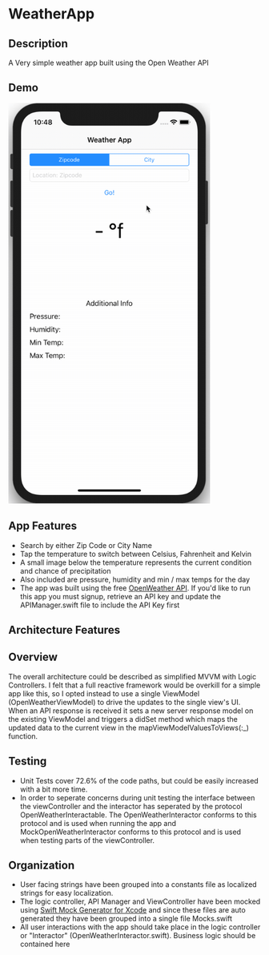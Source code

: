 # WeatherApp

## Description

A Very simple weather app built using the Open Weather API

## Demo

<img src="https://github.com/normand1/WeatherApp/blob/master/ReadmeAssets/WeatherAppDemo.gif" alt="drawing" height="800"/>

## App Features

- Search by either Zip Code or City Name
- Tap the temperature to switch between Celsius, Fahrenheit and Kelvin
- A small image below the temperature represents the current condition and chance of precipitation
- Also included are pressure, humidity and min / max temps for the day
- The app was built using the free [OpenWeather API](https://home.openweathermap.org). If you'd like to run this app you must signup, retrieve an API key and update the APIManager.swift file to include the API Key first

## Architecture Features

## Overview
The overall architecture could be described as simplified MVVM with Logic Controllers.
I felt that a full reactive framework would be overkill for a simple app like this, so I opted instead to use a single ViewModel (OpenWeatherViewModel) to drive the updates to the single view's UI. When an API response is received it sets a new server response model on the existing ViewModel and triggers a didSet method which maps the updated data to the current view in the mapViewModelValuesToViews(:_) function.

## Testing
- Unit Tests cover 72.6% of the code paths, but could be easily increased with a bit more time.
- In order to seperate concerns during unit testing the interface between the viewController and the interactor has seperated by the protocol OpenWeatherInteractable. The OpenWeatherInteractor conforms to this protocol and is used when running the app and MockOpenWeatherInteractor conforms to this protocol and is used when testing parts of the viewController. 

## Organization
- User facing strings have been grouped into a constants file as localized strings for easy localization.
- The logic controller, API Manager and ViewController have been mocked using [Swift Mock Generator for Xcode](https://github.com/seanhenry/SwiftMockGeneratorForXcode) and since these files are auto generated they have been grouped into a single file Mocks.swift
- All user interactions with the app should take place in the logic controller or "Interactor" (OpenWeatherInteractor.swift). Business logic should be contained here

